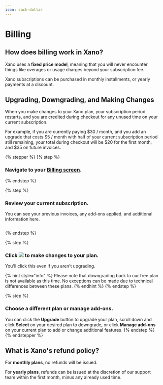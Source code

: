 ```yaml
---
icon: sack-dollar
---
```


# Billing

## How does billing work in Xano?

Xano uses a **fixed price model**, meaning that you will never encounter things like overages or usage charges beyond your subscription fee.

Xano subscriptions can be purchased in monthly installments, or yearly payments at a discount.

## Upgrading, Downgrading, and Making Changes

When you make changes to your Xano plan, your subscription period restarts, and you are credited during checkout for any unused time on your current subscription.

For example, if you are currently paying $30 / month, and you add an upgrade that costs $5 / month with half of your current subscription period still remaining, your total during checkout will be $20 for the first month, and $35 on future invoices.

{% stepper %}
{% step %}
### Navigate to your [Billing screen](https://app.xano.com/billing?mode=master).


{% endstep %}

{% step %}
### Review your current subscription.

You can see your previous invoices, any add-ons applied, and additional information here.

<figure><img src="../.gitbook/assets/CleanShot 2025-04-09 at 09.09.40.png" alt=""><figcaption></figcaption></figure>
{% endstep %}

{% step %}
### Click ![](<../.gitbook/assets/CleanShot 2025-04-09 at 09.10.40.png>) to make changes to your plan.

You'll click this even if you aren't upgrading.

{% hint style="info" %}
Please note that downgrading back to our free plan is not available as this time. No exceptions can be made due to technical differences between these plans.
{% endhint %}
{% endstep %}

{% step %}
### Choose a different plan or manage add-ons.

You can click the **Upgrade** button to upgrade your plan, scroll down and click **Select** on your desired plan to downgrade, or click **Manage add-ons** on your current plan to add or change additional features.
{% endstep %}
{% endstepper %}

## What is Xano's refund policy?

For **monthly plans**, no refunds will be issued.

For **yearly plans**, refunds can be issued at the discretion of our support team within the first month, minus any already used time.
